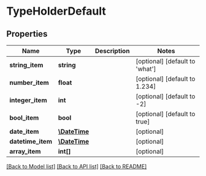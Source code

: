 # TypeHolderDefault

## Properties
Name | Type | Description | Notes
------------ | ------------- | ------------- | -------------
**string_item** | **string** |  | [optional] [default to 'what']
**number_item** | **float** |  | [optional] [default to 1.234]
**integer_item** | **int** |  | [optional] [default to -2]
**bool_item** | **bool** |  | [optional] [default to true]
**date_item** | [**\DateTime**](\DateTime.md) |  | [optional] 
**datetime_item** | [**\DateTime**](\DateTime.md) |  | [optional] 
**array_item** | **int[]** |  | [optional] 

[[Back to Model list]](../../README.md#documentation-for-models) [[Back to API list]](../../README.md#documentation-for-api-endpoints) [[Back to README]](../../README.md)


